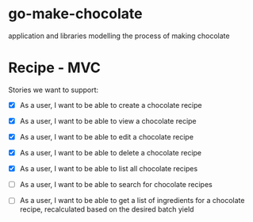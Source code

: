 # go-make-chocolate

application and libraries modelling the process of making chocolate

# Recipe - MVC
Stories we want to support:
- [x] As a user, I want to be able to create a chocolate recipe
- [x] As a user, I want to be able to view a chocolate recipe
- [x] As a user, I want to be able to edit a chocolate recipe
- [x] As a user, I want to be able to delete a chocolate recipe
- [x] As a user, I want to be able to list all chocolate recipes
- [ ] As a user, I want to be able to search for chocolate recipes

- [ ] As a user, I want to be able to get a list of ingredients for a chocolate recipe, recalculated based on the desired batch yield
